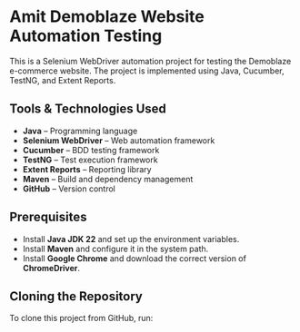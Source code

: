 # Amit Demoblaze Website Automation Testing

This is a Selenium WebDriver automation project for testing the Demoblaze e-commerce website. The project is implemented using Java, Cucumber, TestNG, and Extent Reports.

## Tools & Technologies Used
- **Java** – Programming language
- **Selenium WebDriver** – Web automation framework
- **Cucumber** – BDD testing framework
- **TestNG** – Test execution framework
- **Extent Reports** – Reporting library
- **Maven** – Build and dependency management
- **GitHub** – Version control

## Prerequisites
- Install **Java JDK 22** and set up the environment variables.
- Install **Maven** and configure it in the system path.
- Install **Google Chrome** and download the correct version of **ChromeDriver**.

## Cloning the Repository
To clone this project from GitHub, run:
```sh
